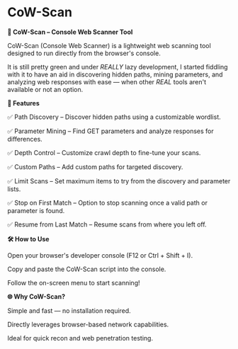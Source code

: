 # CoW-Scan
**🐄 CoW-Scan – Console Web Scanner Tool**

CoW-Scan (Console Web Scanner) is a lightweight web scanning tool designed to run directly from the browser's console. 

It is still pretty green and under *REALLY* lazy development, I started fiddling with it to have an aid in discovering hidden paths, mining parameters, and analyzing web responses with ease — when other *REAL* tools aren't available or not an option.



**🚀 Features**

✅ Path Discovery – Discover hidden paths using a customizable wordlist.

✅ Parameter Mining – Find GET parameters and analyze responses for differences.

✅ Depth Control – Customize crawl depth to fine-tune your scans.

✅ Custom Paths – Add custom paths for targeted discovery.

✅ Limit Scans – Set maximum items to try from the discovery and parameter lists.

✅ Stop on First Match – Option to stop scanning once a valid path or parameter is found.

✅ Resume from Last Match – Resume scans from where you left off.



**🛠️ How to Use**

Open your browser's developer console (F12 or Ctrl + Shift + I).

Copy and paste the CoW-Scan script into the console.

Follow the on-screen menu to start scanning!


**🌐 Why CoW-Scan?**

Simple and fast — no installation required.

Directly leverages browser-based network capabilities.

Ideal for quick recon and web penetration testing.

